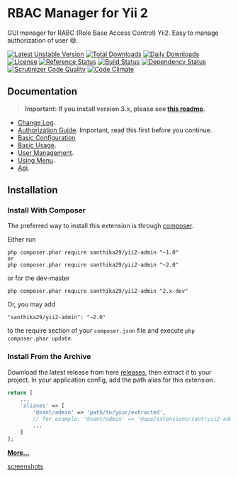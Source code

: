 RBAC Manager for Yii 2
======================
GUI manager for RABC (Role Base Access Control) Yii2. Easy to manage authorization of user :smile:.

[![Latest Unstable Version](https://poser.pugx.org/santhika29/yii2-admin/v/unstable)](https://packagist.org/packages/santhika29/yii2-admin)
[![Total Downloads](https://poser.pugx.org/santhika29/yii2-admin/downloads.png)](https://packagist.org/packages/santhika29/yii2-admin)
[![Daily Downloads](https://poser.pugx.org/santhika29/yii2-admin/d/daily)](https://packagist.org/packages/santhika29/yii2-admin)
[![License](https://poser.pugx.org/santhika29/yii2-admin/license)](https://packagist.org/packages/santhika29/yii2-admin)
[![Reference Status](https://www.versioneye.com/php/santhika29:yii2-admin/reference_badge.svg)](https://www.versioneye.com/php/santhika29:yii2-admin/references)
[![Build Status](https://img.shields.io/travis/santhika29/yii2-admin.svg)](http://travis-ci.org/santhika29/yii2-admin)
[![Dependency Status](https://www.versioneye.com/php/santhika29:yii2-admin/dev-master/badge.png)](https://www.versioneye.com/php/santhika29:yii2-admin/dev-master)
[![Scrutinizer Code Quality](https://scrutinizer-ci.com/g/santhika29/yii2-admin/badges/quality-score.png?b=master)](https://scrutinizer-ci.com/g/santhika29/yii2-admin/?branch=master)
[![Code Climate](https://img.shields.io/codeclimate/github/santhika29/yii2-admin.svg)](https://codeclimate.com/github/santhika29/yii2-admin)

Documentation
-------------
> **Important: If you install version 3.x, please see [this readme](https://github.com/santhika29/yii2-admin/blob/3.master/README.md#upgrade-from-2x).**


- [Change Log](CHANGELOG.md).
- [Authorization Guide](http://www.yiiframework.com/doc-2.0/guide-security-authorization.html). Important, read this first before you continue.
- [Basic Configuration](docs/guide/configuration.md)
- [Basic Usage](docs/guide/basic-usage.md).
- [User Management](docs/guide/user-management.md).
- [Using Menu](docs/guide/using-menu.md).
- [Api](https://santhika29.github.io/yii2-admin/index.html).

Installation
------------

### Install With Composer

The preferred way to install this extension is through [composer](http://getcomposer.org/download/).

Either run

```
php composer.phar require santhika29/yii2-admin "~1.0"
or
php composer.phar require santhika29/yii2-admin "~2.0"
```

or for the dev-master

```
php composer.phar require santhika29/yii2-admin "2.x-dev"
```

Or, you may add

```
"santhika29/yii2-admin": "~2.0"
```

to the require section of your `composer.json` file and execute `php composer.phar update`.

### Install From the Archive

Download the latest release from here [releases](https://github.com/santhika29/yii2-admin/releases), then extract it to your project.
In your application config, add the path alias for this extension.

```php
return [
    ...
    'aliases' => [
        '@sant/admin' => 'path/to/your/extracted',
        // for example: '@sant/admin' => '@app/extensions/sant/yii2-admin-2.0.0',
        ...
    ]
];
```

[**More...**](docs/guide/configuration.md)

[screenshots](https://goo.gl/r8RizT)
